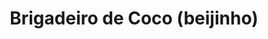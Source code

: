 ---
title: Brigadeiro de Coco (beijinho)
description: 
category: Brigadeiros
subcategory: Gourmet
flavor: Coco
price: 4.99
---